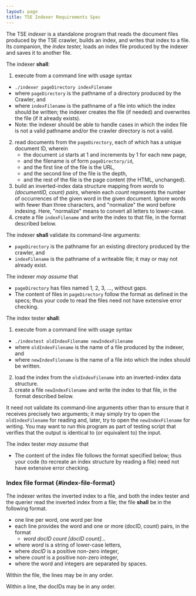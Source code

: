 ```yaml
---
layout: page
title: TSE Indexer Requirements Spec
---
```


The TSE *indexer* is a standalone program that reads the document files produced by the TSE crawler, builds an index, and writes that index to a file.
Its companion, the *index tester,* loads an index file produced by the indexer and saves it to another file.

The indexer **shall**:

1. execute from a command line with usage syntax
  * `./indexer pageDirectory indexFilename`
  * where `pageDirectory` is the pathname of a directory produced by the Crawler, and
  * where `indexFilename` is the pathname of a file into which the index should be written; the indexer creates the file (if needed) and overwrites the file (if it already exists).
  * Note: the indexer should be able to handle cases in which the index file is not a valid pathname and/or the crawler directory is not a valid.

2. read documents from the `pageDirectory`, each of which has a unique document ID, wherein
   * the document `id` starts at 1 and increments by 1 for each new page,
   * and the filename is of form `pageDirectory/id`,
   * and the first line of the file is the URL,
   * and the second line of the file is the depth,
   * and the rest of the file is the page content (the HTML, unchanged).
3. build an inverted-index data structure mapping from *words* to *(documentID, count) pairs*, wherein each *count* represents the number of occurrences of the given word in the given document.
Ignore words with fewer than three characters, and "normalize" the word before indexing. Here, "normalize" means to convert all letters to lower-case.
4. create a file `indexFilename` and write the index to that file, in the format described below.

The indexer **shall** validate its command-line arguments:

* `pageDirectory` is the pathname for an existing directory produced by the crawler, and
* `indexFilename` is the pathname of a writeable file; it may or may not already exist.

The indexer *may assume* that

* `pageDirectory` has files named 1, 2, 3, ..., without gaps.
* The content of files in `pageDirectory` follow the format as defined in the specs; thus your code to read the files need not have extensive error checking.

The index tester **shall**:

1. execute from a command line with usage syntax
  * `./indextest oldIndexFilename newIndexFilename`
  * where `oldIndexFilename` is the name of a file produced by the indexer, and
  * where `newIndexFilename` is the name of a file into which the index should be written.
2. load the index from the `oldIndexFilename` into an inverted-index data structure.
3. create a file `newIndexFilename` and write the index to that file, in the format described below.

It need not validate its command-line arguments other than to ensure that it receives precisely two arguments; it may simply try to open the `oldIndexFilename` for reading and, later, try to open the `newIndexFilename` for writing.
You may want to run this program as part of testing script that verifies that the output is identical to (or equivalent to) the input.

The index tester *may assume* that

* The content of the index file follows the format specified below; thus your code (to recreate an index structure by reading a file) need not have extensive error checking.

### Index file format {#index-file-format}

The indexer writes the inverted index to a file, and both the index tester and the querier read the inverted index from a file; the file **shall** be in the following format.

 * one line per word, one word per line
 * each line provides the word and one or more (docID, count) pairs, in the format
	 * *word docID count [docID count]...*
 * where *word* is a string of lower-case letters,
 * where *docID* is a positive non-zero integer,
 * where *count* is a positive non-zero integer,
 * where the word and integers are separated by spaces.

Within the file, the lines may be in any order.

Within a line, the docIDs may be in any order.
